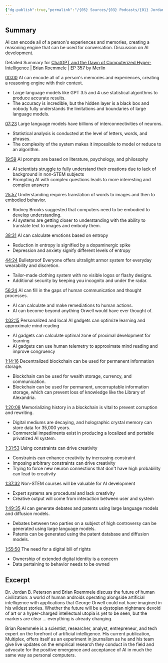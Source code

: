 ```yaml
---
{"dg-publish":true,"permalink":"/{05} Sources/{03} Podcasts/{01} Jordan Peterson Podcast/ChatGPT and the Dawn of Computerized Hyper-Intelligence -  Brian Roemmele/","title":"ChatGPT and the Dawn of Computerized Hyper-Intelligence | Brian Roemmele | EP 357","tags":["podcast","YouTube"]}
---
```



## Summary

AI can encode all of a person's experiences and memories, creating a reasoning engine that can be used for conversation. Discussion on AI development.

Detailed Summary for [ChatGPT and the Dawn of Computerized Hyper-Intelligence | Brian Roemmele | EP 357](https://www.youtube.com/watch?v=S_E4t7tWHUY) by [Merlin](https://merlin.foyer.work/)

[00:00](https://www.youtube.com/watch?v=S_E4t7tWHUY&t=0) AI can encode all of a person's memories and experiences, creating a reasoning engine with their context.

- Large language models like GPT 3.5 and 4 use statistical algorithms to produce accurate results.
- The accuracy is incredible, but the hidden layer is a black box and nobody fully understands the limitations and boundaries of large language models.

[07:23](https://www.youtube.com/watch?v=S_E4t7tWHUY&t=443) Large language models have billions of interconnectivities of neurons.

- Statistical analysis is conducted at the level of letters, words, and phrases.
- The complexity of the system makes it impossible to model or reduce to an algorithm.

[19:59](https://www.youtube.com/watch?v=S_E4t7tWHUY&t=1199) AI prompts are based on literature, psychology, and philosophy

- AI scientists struggle to fully understand their creations due to lack of background in non-STEM subjects
- Prompting AI with complex questions leads to more interesting and complex answers

[25:57](https://www.youtube.com/watch?v=S_E4t7tWHUY&t=1557) Understanding requires translation of words to images and then to embodied behavior.

- Rodney Brooks suggested that computers need to be embodied to develop understanding.
- AI systems are getting closer to understanding with the ability to translate text to images and embody them.

[38:31](https://www.youtube.com/watch?v=S_E4t7tWHUY&t=2311) AI can calculate emotions based on entropy

- Reduction in entropy is signified by a dopaminergic spike
- Depression and anxiety signify different levels of entropy

[44:24](https://www.youtube.com/watch?v=S_E4t7tWHUY&t=2664) Bulletproof Everyone offers ultralight armor system for everyday wearability and discretion.

- Tailor-made clothing system with no visible logos or flashy designs.
- Additional security by keeping you incognito and under the radar.

[56:24](https://www.youtube.com/watch?v=S_E4t7tWHUY&t=3384) AI can fill in the gaps of human communication and thought processes.

- AI can calculate and make remediations to human actions.
- AI can become beyond anything Orwell would have ever thought of.

[1:02:15](https://www.youtube.com/watch?v=S_E4t7tWHUY&t=3735) Personalized and local AI gadgets can optimize learning and approximate mind reading

- AI gadgets can calculate optimal zone of proximal development for learning
- AI gadgets can use human telemetry to approximate mind reading and improve congruency

[1:14:16](https://www.youtube.com/watch?v=S_E4t7tWHUY&t=4456) Decentralized blockchain can be used for permanent information storage.

- Blockchain can be used for wealth storage, currency, and communication.
- Blockchain can be used for permanent, uncorruptable information storage, which can prevent loss of knowledge like the Library of Alexandria.

[1:20:08](https://www.youtube.com/watch?v=S_E4t7tWHUY&t=4808) Memorializing history in a blockchain is vital to prevent corruption and rewriting.

- Digital mediums are decaying, and holographic crystal memory can store data for 35,000 years.
- Commercial impediments exist in producing a localized and portable privatized AI system.

[1:31:53](https://www.youtube.com/watch?v=S_E4t7tWHUY&t=5513) Using constraints can drive creativity

- Constraints can enhance creativity by increasing constraint
- Imposing arbitrary constraints can drive creativity
- Trying to force new neuron connections that don't have high probability can lead to creativity

[1:37:32](https://www.youtube.com/watch?v=S_E4t7tWHUY&t=5852) Non-STEM courses will be valuable for AI development

- Expert systems are procedural and lack creativity
- Creative output will come from interaction between user and system

[1:49:35](https://www.youtube.com/watch?v=S_E4t7tWHUY&t=6575) AI can generate debates and patents using large language models and diffusion models.

- Debates between two parties on a subject of high controversy can be generated using large language models.
- Patents can be generated using the patent database and diffusion models.

[1:55:50](https://www.youtube.com/watch?v=S_E4t7tWHUY&t=6950) The need for a digital bill of rights

- Ownership of extended digital identity is a concern
- Data pertaining to behavior needs to be owned

## Excerpt

Dr. Jordan B. Peterson and Brian Roemmele discuss the future of human civilization: a world of human androids operating alongside artificial intelligence with applications that George Orwell could not have imagined in his wildest stories. Whether the future will be a dystopian nightmare devoid of art or a hyper-charged intellectual utopia is yet to be seen, but the markers are clear … everything is already changing.

Brian Roemmele is a scientist, researcher, analyst, entrepreneur, and tech expert on the forefront of artificial intelligence. His current publication, Multiplex, offers itself as an experiment in journalism as he and his team give live updates on the empirical research they conduct in the field and advocate for the positive emergence and acceptance of AI in much the same way as personal computers.
